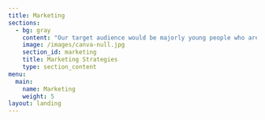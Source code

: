 ```yaml
---
title: Marketing
sections:
  - bg: gray
    content: "Our target audience would be majorly young people who are in\r need of a collaboration. So, we'd be mainly targeting people in\r the age range of 16 - 45.\n\nWe would use different marketing strategies to attract\r customers to our platform. These days instagram and\r facebook ads have the best conversion rate. They can\r accelerate the growth if used properly.\r We would also make marketing campaigns specifically for\r students ( because they are most likely to try new apps ) and\r thus target different colleges and universities. That is the\r most organic way to expand your reach amongst students."
    image: /images/canva-null.jpg
    section_id: marketing
    title: Marketing Strategies
    type: section_content
menu:
  main:
    name: Marketing
    weight: 5
layout: landing
---
```


